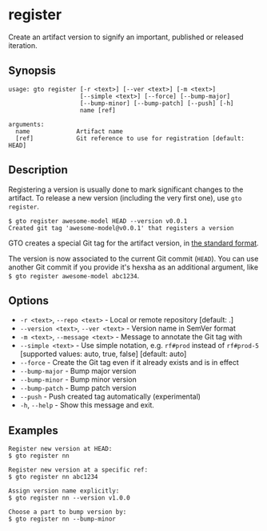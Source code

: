 # register

Create an artifact version to signify an important, published or released
iteration.

## Synopsis

```usage
usage: gto register [-r <text>] [--ver <text>] [-m <text>]
                    [--simple <text>] [--force] [--bump-major]
                    [--bump-minor] [--bump-patch] [--push] [-h]
                    name [ref]

arguments:
  name             Artifact name
  [ref]            Git reference to use for registration [default: HEAD]
```

## Description

Registering a version is usually done to mark significant changes to the
artifact. To release a new version (including the very first one), use
`gto register`.

```cli
$ gto register awesome-model HEAD --version v0.0.1
Created git tag 'awesome-model@v0.0.1' that registers a version
```

GTO creates a special Git tag for the artifact version, in
[the standard format](/doc/gto/user-guide/git-tags).

The version is now associated to the current Git commit (`HEAD`). You can use
another Git commit if you provide it's hexsha as an additional argument, like
`$ gto register awesome-model abc1234`.

## Options

- `-r <text>`, `--repo <text>` - Local or remote repository [default: .]
- `--version <text>`, `--ver <text>` - Version name in SemVer format
- `-m <text>`, `--message <text>` - Message to annotate the Git tag with
- `--simple <text>` - Use simple notation, e.g. `rf#prod` instead of `rf#prod-5`
  [supported values: auto, true, false] [default: auto]
- `--force` - Create the Git tag even if it already exists and is in effect
- `--bump-major` - Bump major version
- `--bump-minor` - Bump minor version
- `--bump-patch` - Bump patch version
- `--push` - Push created tag automatically (experimental)
- `-h`, `--help` - Show this message and exit.

## Examples

    Register new version at HEAD:
    $ gto register nn

    Register new version at a specific ref:
    $ gto register nn abc1234

    Assign version name explicitly:
    $ gto register nn --version v1.0.0

    Choose a part to bump version by:
    $ gto register nn --bump-minor
